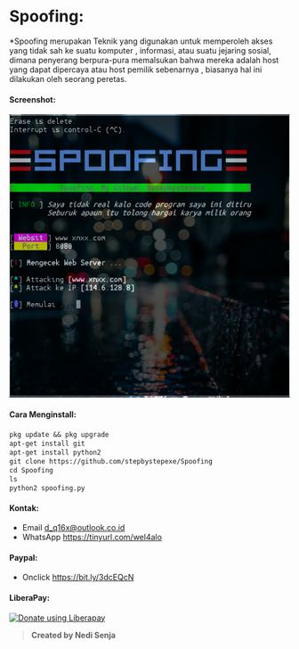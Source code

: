 # Spoofing:
*Spoofing merupakan Teknik yang digunakan untuk memperoleh akses yang tidak sah ke suatu komputer , informasi, atau suatu jejaring sosial, dimana penyerang berpura-pura memalsukan bahwa mereka adalah host yang dapat dipercaya atau host pemilik sebenarnya , biasanya hal ini dilakukan oleh seorang peretas.
#### Screenshot:
![](./Skrinsut.png)
#### Cara Menginstall:
```
pkg update && pkg upgrade
apt-get install git
apt-get install python2
git clone https://github.com/stepbystepexe/Spoofing
cd Spoofing
ls
python2 spoofing.py
```
#### Kontak:
+ Email  d_q16x@outlook.co.id
+ WhatsApp https://tinyurl.com/wel4alo
#### Paypal:
+ Onclick https://bit.ly/3dcEQcN
#### LiberaPay:
<noscript><a href="https://liberapay.com/stepbystepexe/donate"><img alt="Donate using Liberapay" src="https://liberapay.com/assets/widgets/donate.svg"></a></noscript>
>**Created by Nedi Senja**
